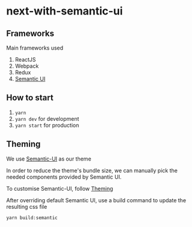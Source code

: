 # next-with-semantic-ui

## Frameworks

Main frameworks used

1. ReactJS
1. Webpack
1. Redux
1. [Semantic UI](https://react.semantic-ui.com/introduction)

## How to start

1. `yarn`
1. `yarn dev` for development
1. `yarn start` for production

## Theming

We use [Semantic-UI](https://react.semantic-ui.com/introduction) as our theme

In order to reduce the theme's bundle size, we can manually pick the needed components provided by Semantic UI.

To customise Semantic-UI, follow [Theming](https://semantic-ui.com/usage/theming.html)

After overriding default Semantic UI, use a build command to update the resulting css file

```
yarn build:semantic
```